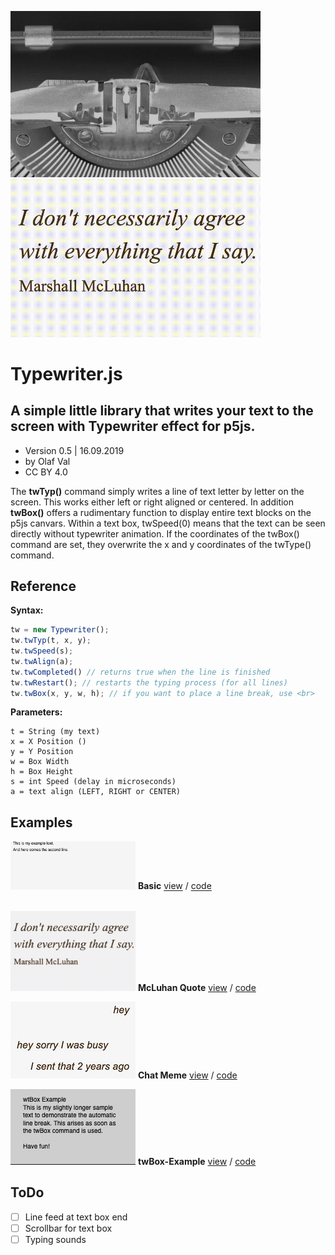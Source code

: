 <img src="p5js-typewriter-js.jpg" width=400> <img src="typewriter-mcluhan-animation.gif" width=400>

# Typewriter.js
## A simple little library that writes your text to the screen with Typewriter effect for p5js.

- Version 0.5 | 16.09.2019
- by Olaf Val
- CC BY 4.0

The <b>twTyp()</b> command simply writes a line of text letter by letter on the screen. This works either left or right aligned or centered. In addition <b>twBox()</b> offers a rudimentary function to display entire text blocks on the p5js canvars. Within a text box, twSpeed(0) means that the text can be seen directly without typewriter animation. If the coordinates of the twBox() command are set, they overwrite the x and y coordinates of the twType() command.


## Reference

**Syntax:**
```javascript
tw = new Typewriter();
tw.twTyp(t, x, y);
tw.twSpeed(s);
tw.twAlign(a);
tw.twCompleted() // returns true when the line is finished
tw.twRestart(); // restarts the typing process (for all lines)
tw.twBox(x, y, w, h); // if you want to place a line break, use <br>
```

**Parameters:**
```
t = String (my text)
x = X Position ()
y = Y Position
w = Box Width
h = Box Height
s = int Speed (delay in microseconds)
a = text align (LEFT, RIGHT or CENTER)
```


## Examples

<img src="Examples/basic.jpg" width=200> **Basic** [view](http://projects.olafval.de/p5-typewriter/basic.html) / [code](Examples/basic.js)<br><br>

<img src="Examples/mcluhanquote.jpg" width=200> **McLuhan Quote** [view](http://projects.olafval.de/p5-typewriter/mcluhanquote.html) / [code](Examples/mcluhanquote.js)<br>

<img src="Examples/chat-meme.jpg" width=200> **Chat Meme** [view](http://projects.olafval.de/p5-typewriter/chat-meme.html) / [code](Examples/chat-meme.js)<br>

<img src="Examples/twBox-example.jpg" width=200> **twBox-Example** [view](http://projects.olafval.de/p5-typewriter/twBox-example.html) / [code](Examples/twBox-example.js)<br>


## ToDo

- [ ] Line feed at text box end
- [ ] Scrollbar for text box
- [ ] Typing sounds

<br>
